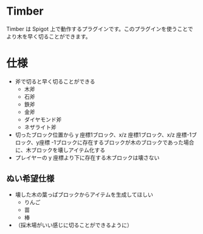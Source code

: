 # Timber
Timber は Spigot 上で動作するプラグインです。このプラグインを使うことでより木を早く切ることができます。

# 仕様
- 斧で切ると早く切ることができる
  - 木斧
  - 石斧
  - 鉄斧
  - 金斧
  - ダイヤモンド斧
  - ネザライト斧
- 切ったブロック位置から y 座標1ブロック、x/z 座標1ブロック、x/z 座標-1ブロック、y座標 -1ブロックに存在するブロックが木のブロックであった場合に、木ブロックを壊しアイテム化する
- プレイヤーの y 座標より下に存在する木ブロックは壊さない

## ぬい希望仕様
- 壊した木の葉っぱブロックからアイテムを生成してほしい
  - りんご
  - 苗
  - 棒
- （採木場がいい感じに切ることができるように）
